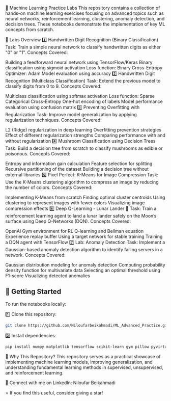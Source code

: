 🚀 Machine Learning Practice Labs
This repository contains a collection of hands-on machine learning exercises focusing on advanced topics such as neural networks, reinforcement learning, clustering, anomaly detection, and decision trees. These notebooks demonstrate the implementation of key ML concepts from scratch.

📂 Labs Overview
1️⃣ Handwritten Digit Recognition (Binary Classification)
Task: Train a simple neural network to classify handwritten digits as either "0" or "1".
Concepts Covered:

Building a feedforward neural network using TensorFlow/Keras
Binary classification using sigmoid activation
Loss function: Binary Cross-Entropy
Optimizer: Adam
Model evaluation using accuracy
2️⃣ Handwritten Digit Recognition (Multiclass Classification)
Task: Extend the previous model to classify digits from 0 to 9.
Concepts Covered:

Multiclass classification using softmax activation
Loss function: Sparse Categorical Cross-Entropy
One-hot encoding of labels
Model performance evaluation using confusion matrix
3️⃣ Preventing Overfitting with Regularization
Task: Improve model generalization by applying regularization techniques.
Concepts Covered:

L2 (Ridge) regularization in deep learning
Overfitting prevention strategies
Effect of different regularization strengths
Comparing performance with and without regularization
4️⃣ Mushroom Classification using Decision Trees
Task: Build a decision tree from scratch to classify mushrooms as edible or poisonous.
Concepts Covered:

Entropy and information gain calculation
Feature selection for splitting
Recursive partitioning of the dataset
Building a decision tree without external libraries
5️⃣ Pixel Perfect: K-Means for Image Compression
Task: Use the K-Means clustering algorithm to compress an image by reducing the number of colors.
Concepts Covered:

Implementing K-Means from scratch
Finding optimal cluster centroids
Using clustering to represent images with fewer colors
Visualizing image compression effects
6️⃣ Deep Q-Learning - Lunar Lander 🚀
Task: Train a reinforcement learning agent to land a lunar lander safely on the Moon’s surface using Deep Q-Networks (DQN).
Concepts Covered:

OpenAI Gym environment for RL
Q-learning and Bellman equation
Experience replay buffer
Using a target network for stable training
Training a DQN agent with TensorFlow
7️⃣ Lab: Anomaly Detection
Task: Implement a Gaussian-based anomaly detection algorithm to identify failing servers in a network.
Concepts Covered:

Gaussian distribution modeling for anomaly detection
Computing probability density function for multivariate data
Selecting an optimal threshold using F1-score
Visualizing detected anomalies
## 🔧 Getting Started  
To run the notebooks locally:  

1️⃣ Clone this repository:  

```bash
git clone https://github.com/Niloufarbeikahmadi/ML_Advanced_Practice.git 
```
2️⃣ Install dependencies:
```bash
pip install numpy matplotlib tensorflow scikit-learn gym pillow pyvirtualdisplay imageio
```

📌 Why This Repository?
This repository serves as a practical showcase of implementing machine learning models, improving generalization, and understanding fundamental learning methods in supervised, unsupervised, and reinforcement learning.

🔗 Connect with me on LinkedIn: Niloufar Beikahmadi

⭐ If you find this useful, consider giving a star!

